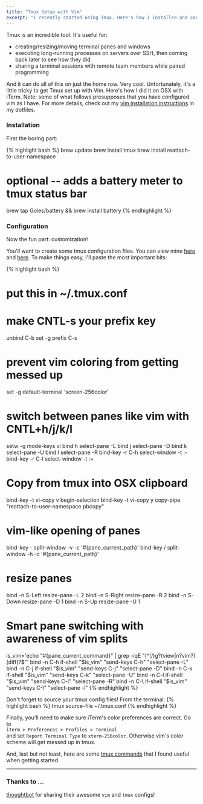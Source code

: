 ```yaml
---
title: "Tmux Setup with Vim"
excerpt: "I recently started using Tmux. Here's how I installed and configured it to play nicely with Vim."
---
```


Tmux is an incredible tool. It's useful for:

* creating/resizing/moving terminal panes and windows
* executing long-running processes on servers over SSH, then coming back later
  to see how they did
* sharing a terminal sessions with remote team members while paired programming

And it can do all of this on just the home row. Very cool. Unfortunately, it's a little tricky to get Tmux set up with Vim. Here's how I
did it on OSX with iTerm.
Note: some of what follows presupposes that you have configured vim as I have.
For more details, check out my [vim installation instructions](https://github.com/davidlaprade/dotfiles/#vim-installationupdate) in my dotfiles.

### Installation

First the boring part:

{% highlight bash %}
brew update
brew install tmux
brew install reattach-to-user-namespace
# optional -- adds a battery meter to tmux status bar
brew tap Goles/battery && brew install battery
{% endhighlight %}

### Configuration

Now the fun part: customization!

You'll want to create some tmux configuration files. You can view mine
[here](https://github.com/davidlaprade/dotfiles/blob/master/.tmux.conf) and
[here](https://github.com/davidlaprade/dotfiles/blob/master/.tmux.conf.local).
To make things easy, I'll paste the most important bits:


{% highlight bash %}
# put this in ~/.tmux.conf

# make CNTL-s your prefix key
unbind C-b
set -g prefix C-s

# prevent vim coloring from getting messed up
set -g default-terminal 'screen-256color'

# switch between panes like vim with CNTL+h/j/k/l
setw -g mode-keys vi
bind h select-pane -L
bind j select-pane -D
bind k select-pane -U
bind l select-pane -R
bind-key -r C-h select-window -t :-
bind-key -r C-l select-window -t :+

# Copy from tmux into OSX clipboard
bind-key -t vi-copy v begin-selection
bind-key -t vi-copy y copy-pipe "reattach-to-user-namespace pbcopy"

# vim-like opening of panes
bind-key - split-window -v -c '#{pane_current_path}'
bind-key / split-window -h -c '#{pane_current_path}'

# resize panes
bind -n S-Left resize-pane -L 2
bind -n S-Right resize-pane -R 2
bind -n S-Down resize-pane -D 1
bind -n S-Up resize-pane -U 1

# Smart pane switching with awareness of vim splits
is_vim='echo "#{pane_current_command}" | grep -iqE
"(^|\/)g?(view|n?vim?)(diff)?$"'
bind -n C-h if-shell "$is_vim" "send-keys C-h" "select-pane -L"
bind -n C-j if-shell "$is_vim" "send-keys C-j" "select-pane -D"
bind -n C-k if-shell "$is_vim" "send-keys C-k" "select-pane -U"
bind -n C-l if-shell "$is_vim" "send-keys C-l" "select-pane -R"
bind -n C-\ if-shell "$is_vim" "send-keys C-\\" "select-pane -l"
{% endhighlight %}

Don't forget to source your tmux config files! From the terminal:
{% highlight bash %}
tmux source-file ~/.tmux.conf
{% endhighlight %}

Finally, you'll need to make sure iTerm's color preferences are correct. Go to
<br/>
`iTerm > Preferences > Profiles > Terminal`
<br/>
and set `Report Terminal Type` to `xterm-256color`.
Otherwise vim's color scheme will get messed up in tmux.

And, last but not least, here are some [tmux commands](https://gist.github.com/davidlaprade/0c54559e9e1007e6aa5b) that I found useful when getting started.


--------------------------

### Thanks to ...

[thoughtbot](https://github.com/thoughtbot/dotfiles) for sharing their awesome `vim` and `tmux` configs!
